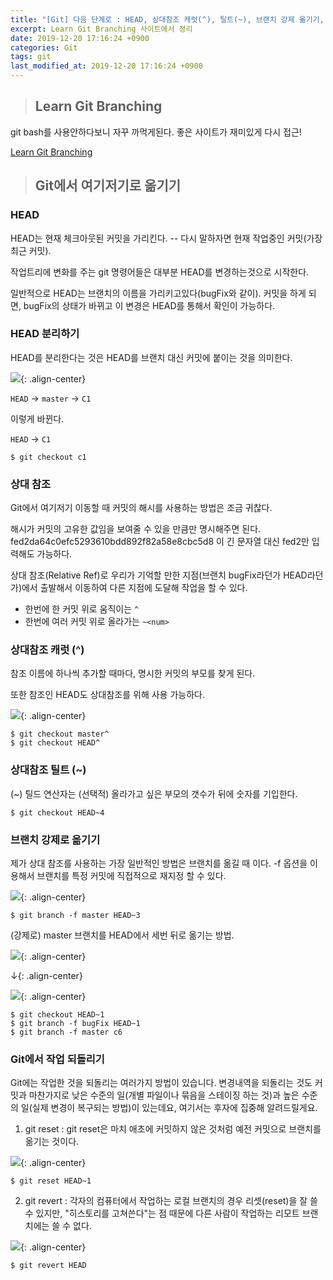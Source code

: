 ```yaml
---
title: "[Git] 다음 단계로 : HEAD, 상대참조 캐럿(^), 틸트(~), 브랜치 강제 옮기기, 작업되돌리기 reset, revert"
excerpt: Learn Git Branching 사이트에서 정리
date: 2019-12-20 17:16:24 +0900
categories: Git
tags: git
last_modified_at: 2019-12-20 17:16:24 +0900
---
```


>## Learn Git Branching

git bash를 사용안하다보니 자꾸 까먹게된다.
좋은 사이트가 재미있게 다시 접근!

[Learn Git Branching](https://learngitbranching.js.org/)

>## Git에서 여기저기로 옮기기

### HEAD

HEAD는 현재 체크아웃된 커밋을 가리킨다. -- 다시 말하자면 현재 작업중인 커밋(가장 최근 커밋).

작업트리에 변화를 주는 git 명령어들은 대부분 HEAD를 변경하는것으로 시작한다.

일반적으로 HEAD는 브랜치의 이름을 가리키고있다(bugFix와 같이). 커밋을 하게 되면, bugFix의 상태가 바뀌고 이 변경은 HEAD를 통해서 확인이 가능하다.


### HEAD 분리하기
HEAD를 분리한다는 것은 HEAD를 브랜치 대신 커밋에 붙이는 것을 의미한다.

![](/assets/images/git/191220_03.JPG){: .align-center}

`HEAD` -> `master` -> `C1`

이렇게 바뀐다.

`HEAD` -> `C1`

```
$ git checkout c1
```


### 상대 참조

Git에서 여기저기 이동할 때 커밋의 해시를 사용하는 방법은 조금 귀찮다.  

해시가 커밋의 고유한 값임을 보여줄 수 있을 만큼만 명시해주면 된다.
fed2da64c0efc5293610bdd892f82a58e8cbc5d8 이 긴 문자열 대신 fed2만 입력해도 가능하다.

상대 참조(Relative Ref)로 우리가 기억할 만한 지점(브랜치 bugFix라던가 HEAD라던가)에서 출발해서 이동하여 다른 지점에 도달해 작업을 할 수 있다.

- 한번에 한 커밋 위로 움직이는 `^`
- 한번에 여러 커밋 위로 올라가는 `~<num>`


### 상대참조 캐럿 (^)

참조 이름에 하나씩 추가할 때마다, 명시한 커밋의 부모를 찾게 된다.

또한 참조인 HEAD도 상대참조를 위해 사용 가능하다.

![](/assets/images/git/191220_04.JPG){: .align-center}

```
$ git checkout master^
$ git checkout HEAD^
```


### 상대참조 틸트 (~)

(~) 틸드 연산자는 (선택적) 올라가고 싶은 부모의 갯수가 뒤에 숫자를 기입한다.


```
$ git checkout HEAD~4
```


### 브랜치 강제로 옮기기

제가 상대 참조를 사용하는 가장 일반적인 방법은 브랜치를 옮길 때 이다. -f 옵션을 이용해서 브랜치를 특정 커밋에 직접적으로 재지정 할 수 있다.

![](/assets/images/git/191220_05.JPG){: .align-center}

```
$ git branch -f master HEAD~3
```

(강제로) master 브랜치를 HEAD에서 세번 뒤로 옮기는 방법.


![](/assets/images/git/191220_06.JPG){: .align-center}

↓{: .align-center}

![](/assets/images/git/191220_07.JPG){: .align-center}

```
$ git checkout HEAD~1
$ git branch -f bugFix HEAD~1
$ git branch -f master c6
```


### Git에서 작업 되돌리기

Git에는 작업한 것을 되돌리는 여러가지 방법이 있습니다. 변경내역을 되돌리는 것도 커밋과 마찬가지로 낮은 수준의 일(개별 파일이나 묶음을 스테이징 하는 것)과 높은 수준의 일(실제 변경이 복구되는 방법)이 있는데요, 여기서는 후자에 집중해 알려드릴게요.


1. git reset : git reset은 마치 애초에 커밋하지 않은 것처럼 예전 커밋으로 브랜치를 옮기는 것이다.


![](/assets/images/git/191220_08.JPG){: .align-center}

```
$ git reset HEAD~1
```

2. git revert : 각자의 컴퓨터에서 작업하는 로컬 브랜치의 경우 리셋(reset)을 잘 쓸 수 있지만, "히스토리를 고쳐쓴다"는 점 때문에 다른 사람이 작업하는 리모트 브랜치에는 쓸 수 없다.

![](/assets/images/git/191220_09.JPG){: .align-center}

```
$ git revert HEAD
```
